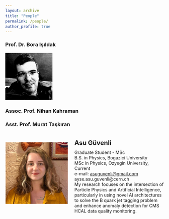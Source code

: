 ```yaml
---
layout: archive
title: "People"
permalink: /people/
author_profile: true
---
```


### Prof. Dr. Bora Işıldak

<p align="left"><img src="../images/people_images/bora_isildak.png" alt="drawing" width="150"></p>

### Assoc. Prof. Nihan Kahraman

### Asst. Prof. Murat Taşkıran


<div style="display: flex; align-items: center;">
    <img src="../images/people_images/asu_guvenli.png" alt="drawing" width="200" style="margin-right: 20px;">
    <div>
        <p style="font-size: 20px; margin-bottom: 10px;"><strong>Asu Güvenli</strong></p>
        <p style="font-size: 14px; margin: 0;">Graduate Student - MSc</p>
        <p style="font-size: 14px; margin: 0;">B.S. in Physics, Bogazici University</p>
        <p style="font-size: 14px; margin: 0;">MSc in Physics, Ozyegin University, Current</p>
        <p style="font-size: 14px; margin: 0;">e-mail: <a href="mailto:asuguvenli@gmail.com">asuguvenli@gmail.com</a></p>
        <p style="font-size: 14px; margin: 0;">ayse.asu.guvenli@cern.ch</p>
        <p style="font-size: 14px; margin: 0;">My research focuses on the intersection of Particle Physics and Artificial Intelligence, particularly in using novel AI architectures to solve the B quark jet tagging problem and enhance anomaly detection for CMS HCAL data quality monitoring.</p>
    </div>
</div>

